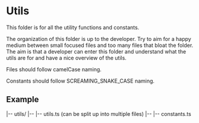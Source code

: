 # Utils

This folder is for all the utility functions and constants.

The organization of this folder is up to the developer. Try to aim for a happy medium between small focused files and too many files that bloat the folder. The aim is that a developer can enter this folder and understand what the utils are for and have a nice overview of the utils.

Files should follow camelCase naming.

Constants should follow SCREAMING_SNAKE_CASE naming.

## Example

|-- utils/
|-- |-- utils.ts (can be split up into multiple files)
|-- |-- constants.ts

